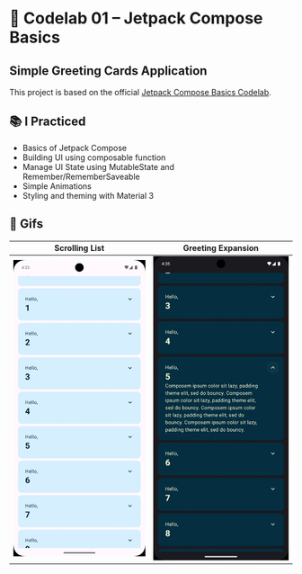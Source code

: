 # 📱 Codelab 01 – Jetpack Compose Basics

## Simple Greeting Cards Application

This project is based on the official [Jetpack Compose Basics Codelab](https://developer.android.com/codelabs/jetpack-compose-basics).

## 📚 I Practiced

- Basics of Jetpack Compose
- Building UI using composable function
- Manage UI State using MutableState and Remember/RememberSaveable
- Simple Animations
- Styling and theming with Material 3

## 🎥 Gifs

| Scrolling List | Greeting Expansion |
|----------------|--------------------|
| ![scrolling](media/01.gif) | ![open greeting](media/02.gif) |